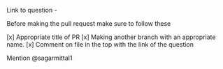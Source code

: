 Link to question - 

Before making the pull request make sure to follow these

[x] Appropriate title of PR
[x] Making another branch with an appropriate name.
[x] Comment on file in the top with the link of the question

Mention @sagarmittal1 
